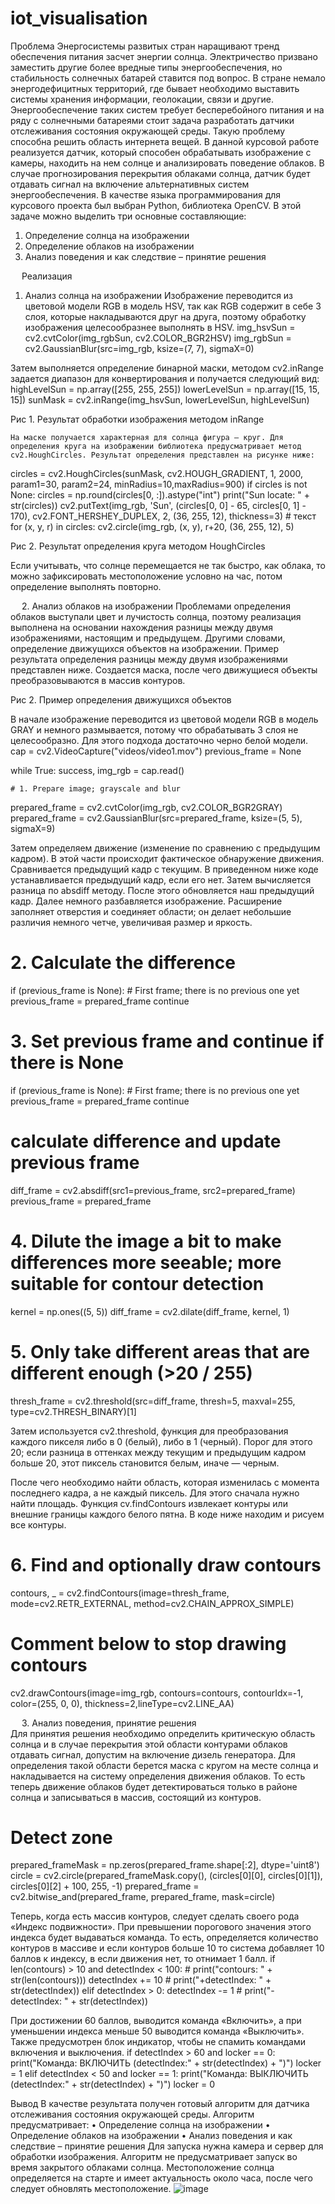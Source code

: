 # iot_visualisation

Проблема
Энергосистемы развитых стран наращивают тренд обеспечения питания засчет энергии солнца. Электричество призвано заместить другие более вредные типы энергообеспечения, но стабильность солнечных батарей ставится под вопрос. В стране немало энергодефицитных территорий, где бывает необходимо выставить системы хранения информации, геолокации, связи и другие. Энергообеспечение таких систем требует бесперебойного питания и на ряду с солнечными батареями стоит задача разработать датчики отслеживания состояния окружающей среды. Такую проблему способна решить область интернета вещей. В данной курсовой работе реализуется датчик, который способен обрабатывать изображение с камеры, находить на нем солнце и анализировать поведение облаков. В случае прогнозирования перекрытия облаками солнца, датчик будет отдавать сигнал на включение альтернативных систем энергообеспечения.
В качестве языка программирования для курсового проекта был выбран Python, библиотека OpenCV.
В этой задаче можно выделить три основные составляющие:
1.	Определение солнца на изображении
2.	Определение облаков на изображении
3.	Анализ поведения и как следствие – принятие решения

 
Реализация
1.	Анализ солнца на изображении
Изображение переводится из цветовой модели RGB в модель HSV, так как RGB содержит в себе 3 слоя, которые накладываются друг на друга, поэтому обработку изображения целесообразнее выполнять в HSV. 
img_hsvSun = cv2.cvtColor(img_rgbSun, cv2.COLOR_BGR2HSV)
img_rgbSun = cv2.GaussianBlur(src=img_rgb, ksize=(7, 7), sigmaX=0)

Затем выполняется определение бинарной маски, методом cv2.inRange задается диапазон для конвертирования и получается следующий вид: 
highLevelSun = np.array([255, 255, 255])
lowerLevelSun = np.array([15, 15, 15])
sunMask = cv2.inRange(img_hsvSun, lowerLevelSun, highLevelSun)

 
Рис 1. Результат обработки изображения методом inRange

	На маске получается характерная для солнца фигура – круг. Для определения круга на изображении библиотека предусматривает метод cv2.HoughCircles. Результат определения представлен на рисунке ниже:
circles = cv2.HoughCircles(sunMask, cv2.HOUGH_GRADIENT, 1, 2000, param1=30, param2=24, minRadius=10,maxRadius=900)
if circles is not None:
    circles = np.round(circles[0, :]).astype("int")
    print("Sun locate:  " + str(circles))
   cv2.putText(img_rgb, 'Sun', (circles[0, 0] - 65, circles[0, 1] - 170), cv2.FONT_HERSHEY_DUPLEX, 2, (36, 255, 12), thickness=3)  # текст
    for (x, y, r) in circles:
        cv2.circle(img_rgb, (x, y), r+20, (36, 255, 12), 5)

 
Рис 2. Результат определения круга методом HoughCircles

Если учитывать, что солнце перемещается не так быстро, как облака, то можно зафиксировать местоположение условно на час, потом определение выполнять повторно. 

 
2.	Анализ облаков на изображении
Проблемами определения облаков выступали цвет и лучистость солнца, поэтому реализация выполнена на основании нахождения разницы между двумя изображениями, настоящим и предыдущем. Другими словами, определение движущихся объектов на изображении. 
Пример результата определения разницы между двумя изображениями представлен ниже. Создается маска, после чего движущиеся объекты преобразовываются в массив контуров. 
 
Рис 2. Пример определения движущихся объектов

В начале изображение переводится из цветовой модели RGB в модель GRAY и немного размывается, потому что обрабатывать 3 слоя не целесообразно. Для этого подхода достаточно черно белой модели. 
cap = cv2.VideoCapture("videos/video1.mov")
previous_frame = None

while True:
    success, img_rgb = cap.read()


    # 1. Prepare image; grayscale and blur
prepared_frame = cv2.cvtColor(img_rgb, cv2.COLOR_BGR2GRAY)
prepared_frame = cv2.GaussianBlur(src=prepared_frame, ksize=(5, 5), sigmaX=9)


Затем определяем движение (изменение по сравнению с предыдущим кадром). 	В этой части происходит фактическое обнаружение движения. Сравнивается предыдущий кадр с текущим. В приведенном ниже коде устанавливается предыдущий кадр, если его нет. Затем вычисляется разница по absdiff методу. После этого обновляется наш предыдущий кадр. Далее немного разбавляется изображение. Расширение заполняет отверстия и соединяет области; он делает небольшие различия немного четче, увеличивая размер и яркость.

# 2. Calculate the difference
if (previous_frame is None):
    # First frame; there is no previous one yet
    previous_frame = prepared_frame
    continue

# 3. Set previous frame and continue if there is None
if (previous_frame is None):
    # First frame; there is no previous one yet
    previous_frame = prepared_frame
    continue

# calculate difference and update previous frame
diff_frame = cv2.absdiff(src1=previous_frame, src2=prepared_frame)
previous_frame = prepared_frame

# 4. Dilute the image a bit to make differences more seeable; more suitable for contour detection
kernel = np.ones((5, 5))
diff_frame = cv2.dilate(diff_frame, kernel, 1)

# 5. Only take different areas that are different enough (>20 / 255)
thresh_frame = cv2.threshold(src=diff_frame, thresh=5, maxval=255, type=cv2.THRESH_BINARY)[1]

Затем используется cv2.threshold, функция для преобразования каждого пикселя либо в 0 (белый), либо в 1 (черный). Порог для этого 20; если разница в оттенках между текущим и предыдущим кадром больше 20, этот пиксель становится белым, иначе — черным. 

После чего необходимо найти область, которая изменилась с момента последнего кадра, а не каждый пиксель. Для этого сначала нужно найти площадь. Функция cv.findContours извлекает контуры или внешние границы каждого белого пятна. В коде ниже находим и рисуем все контуры. 
# 6. Find and optionally draw contours
contours, _ = cv2.findContours(image=thresh_frame, mode=cv2.RETR_EXTERNAL, method=cv2.CHAIN_APPROX_SIMPLE)

# Comment below to stop drawing contours
cv2.drawContours(image=img_rgb, contours=contours, contourIdx=-1, color=(255, 0, 0), thickness=2,lineType=cv2.LINE_AA)


 
3.	Анализ поведения, принятие решения     
Для принятия решения необходимо определить критическую область солнца и в случае перекрытия этой области контурами облаков отдавать сигнал, допустим на включение дизель генератора. Для определения такой области берется маска с кругом на месте солнца и накладывается на систему определения движения облаков. То есть теперь движение облаков будет детектироваться только в районе солнца и записываться в массив, состоящий из контуров.
# Detect zone
prepared_frameMask = np.zeros(prepared_frame.shape[:2], dtype='uint8')
circle = cv2.circle(prepared_frameMask.copy(), (circles[0][0], circles[0][1]), circles[0][2] + 100, 255, -1)
prepared_frame = cv2.bitwise_and(prepared_frame, prepared_frame, mask=circle)

Теперь, когда есть массив контуров, следует сделать своего рода «Индекс подвижности». При превышении  порогового значения этого индекса будет выдаваться команда. То есть, определяется количество контуров в массиве и если контуров больше 10 то система добавляет 10 баллов к индексу, в если движения нет, то отнимает 1 балл. 
if len(contours) > 10 and detectIndex < 100:
    # print("contours:  " + str(len(contours)))
    detectIndex += 10
    # print("+detectIndex:  " + str(detectIndex))
elif detectIndex > 0:
    detectIndex -= 1
    # print("-detectIndex:  " + str(detectIndex))

При достижении 60 баллов, выводится команда «Включить», а при уменьшении индекса меньше 50 выводится команда «Выключить». Также предусмотрен блок индикатор, чтобы не спамить командами включения и выключения.
if detectIndex > 60 and locker == 0:
    print("Команда:  ВКЛЮЧИТЬ   (detectIndex:" + str(detectIndex) + ")")
    locker = 1
elif detectIndex < 50 and locker == 1:
    print("Команда:  ВЫКЛЮЧИТЬ   (detectIndex:" + str(detectIndex) + ")")
    locker = 0

Вывод
В качестве результата получен готовый алгоритм для датчика отслеживания состояния окружающей среды.
Алгоритм предусматривает:
•	Определение солнца на изображении
•	Определение облаков на изображении
•	Анализ поведения и как следствие – принятие решения
Для запуска нужна камера и сервер для обработки изображения. Алгоритм не предусматривает запуск во время закрытого облаками солнца. Местоположение солнца определяется на старте и имеет актуальность около часа, после чего следует обновлять местоположение. 
![image](https://user-images.githubusercontent.com/99203305/171029103-a2805c33-328a-49dd-ae08-02875fe8ee65.png)
